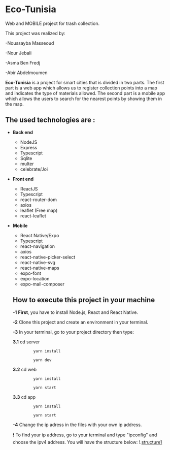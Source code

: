 # Eco-Tunisia
Web and MOBILE project for trash collection.

This project was realized by:

-Noussayba Masseoud 

-Nour Jebali 

-Asma Ben Fredj 

-Abir Abdelmoumen

**Eco-Tunisia** is a project for smart cities that is divided in two parts.
The first part is a web app which allows us to register collection points into a map 
and indicates the type of materials allowed.
The second part is a mobile app which allows the users to  search for the nearest 
points by showing them in the map.
## The used technologies are :
 - **Back end**
    - NodeJS
    - Express
    - Typescript
    - Sqlite
    - multer
    - celebrate/Joi
  
  - **Front end**
    - ReactJS
    - Typescript
    - react-router-dom
    - axios
    - leaflet (Free map)
    - react-leaflet
  
  - **Mobile**
    - React Native/Expo
    - Typescript
    - react-navigation
    - axios
    - react-native-picker-select
    - react-native-svg
    - react-native-maps
    - expo-font
    - expo-location
    - expo-mail-composer
    
    ## How to execute this project in your machine
    
    **-1** **First**, you have to install Node.js, React and React Native. 
    
    **-2** Clone this project and create an environment in your terminal.
    
    **-3** In your terminal, go to your project directory then type:
    
       **3.1**   cd server
          
                 yarn install
             
                 yarn dev
             
       **3.2**   cd web
          
                 yarn install
                   
                 yarn start
             
       **3.3**   cd app
          
                 yarn install
                   
                 yarn start
             
    **-4** Change the ip adress in the files with your own ip address.
    
    ❗ To find your ip address, go to your terminal and type "ipconfig" and choose the ipv4 address.
    You will have the structure below: 
    !.[structure1](https://github.com/AbirAbdel/Eco-Tunisia/blob/be4eabbaa44dd805a59b0ecf2a3840aee134b23a/ecotun.PNG)
             
             
    
   
    
